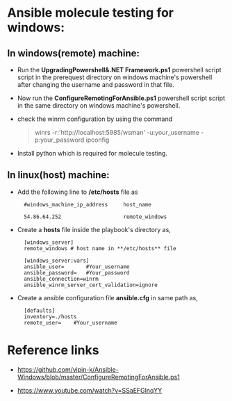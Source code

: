 
# Ansible molecule testing for windows:

  

## In windows(remote) machine:

- Run the **UpgradingPowershell&.NET Framework.ps1** powershell script script in the prerequest directory on windows machine's powershell after changing the username and password in that file.

- Now run the **ConfigureRemotingForAnsible.ps1** powershell script script in the same directory on windows machine's powershell.

- check the winrm configuration by using the command

  >winrs -r:'http://localhost:5985/wsman' -u:your_username -p:your_password ipconfig

- Install python which is required for molecule testing.

  

## In linux(host) machine:

- Add the following line to **/etc/hosts** file as

		#windows_machine_ip_address 	host_name

		54.86.64.252 					remote_windows

  
  
  

- Create a **hosts** file inside the playbook's directory as,

		[windows_server]
		remote_windows # host name in **/etc/hosts** file
		
		[windows_server:vars]
		ansible_user=		#Your_username
		ansible_password=	#Your_password
		ansible_connection=winrm
		ansible_winrm_server_cert_validation=ignore

  

- Create a ansible configuration file **ansible.cfg** in same path as,

		[defaults]
		inventory=./hosts
		remote_user=	#Your_username

  

# Reference links

- https://github.com/vipin-k/Ansible-Windows/blob/master/ConfigureRemotingForAnsible.ps1

- https://www.youtube.com/watch?v=SSaEFGlnqYY